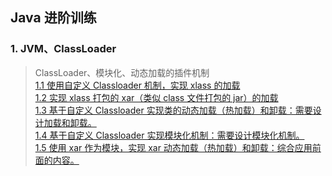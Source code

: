 ## Java 进阶训练
### 1. JVM、ClassLoader
> ClassLoader、模块化、动态加载的插件机制  
> [1.1 使用自定义 Classloader 机制，实现 xlass 的加载](./advanced-classloader/src/main/java/com/webbdong/classloader/loadxlass)      
> [1.2 实现 xlass 打包的 xar（类似 class 文件打包的 jar）的加载](./advanced-classloader/src/main/java/com/webbdong/classloader/loadxar)   
> [1.3 基于自定义 Classloader 实现类的动态加载（热加载）和卸载：需要设计加载和卸载。](./advanced-classloader/src/main/java/com/webbdong/classloader/hotloadandunload)   
> [1.4 基于自定义 Classloader 实现模块化机制：需要设计模块化机制。](./advanced-classloader/src/main/java/com/webbdong/classloader/modular)  
> [1.5 使用 xar 作为模块，实现 xar 动态加载（热加载）和卸载：综合应用前面的内容。](./advanced-classloader/src/main/java/com/webbdong/classloader/xarmodular)   
